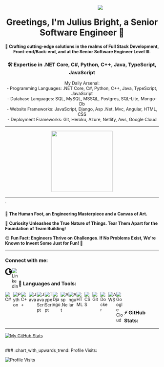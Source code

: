 <img align='right' src='https://user-images.githubusercontent.com/5713670/87202985-820dcb80-c2b6-11ea-9f56-7ec461c497c3.gif' width='200'>

<div align="center">
  <h1> Greetings, I'm Julius Bright, a Senior Software Engineer 🚀</h1>
</div>

<div align="center">
  <h4>🦾 Crafting cutting-edge solutions in the realms of Full Stack Development, Front-end/Back-end, and at the Senior Software Engineer Level III.</h4>
  <h3>🛠️ Expertise in .NET Core, C#, Python, C++, Java, TypeScript, JavaScript </h3>
  <p> My Daily Arsenal:<br/>
    - Programming Languages: .NET Core, C#, Python, C++, Java, TypeScript, JavaScript<br/>
    - Database Languages: SQL, MySQL, MSSQL, Postgres, SQL-Lite, Mongo-Db<br/>
    - Website Frameworks: JavaScript, Django, Asp .Net, Mvc, Angular, HTML, CSS<br/>
    - Deployment Frameworks: Git, Heroku, Azure, Netlify, Aws, Google Cloud <br/>
  </p>
</div>
<hr/>

<div align="center">
  <img src="https://media4.giphy.com/media/v1.Y2lkPTc5MGI3NjExOGVlMGtkdnFmNW53dHBiczRuYW1zZ3UwNmRiaXY2cGk3YWlzcnZpciZlcD12MV9pbnRlcm5hbF9naWZfYnlfaWQmY3Q9Zw/24652QfeZzNIPzoH36/giphy.gif" width="200px" height="200px"/>
</div>
<hr/>
`

🌱 **The Human Foot, an Engineering Masterpiece and a Canvas of Art.**

👯 **Curiosity Unleashes the True Nature of Things. Tear Them Apart for the Foundation of Team Building!**

😊 **Fun Fact: Engineers Thrive on Challenges. If No Problems Exist, We're Known to Invent Some Just for Fun! 🤣**

<hr/>

### Connect with me:

[<img align="left" alt="juliusbright.com" width="22px" color="white" src="https://raw.githubusercontent.com/iconic/open-iconic/master/svg/globe.svg" />][website]

[<img align="left" alt="LinkedIn" width="22px" src="https://cdn.jsdelivr.net/npm/simple-icons@v3/icons/linkedin.svg" />][linkedin]

<br />

### 🔧 Languages and Tools:

<img align="left" alt="C#" width="26px" src="https://img.icons8.com/color/48/000000/c-sharp-logo.png" />
<img align="left" alt="Python" width="26px" src="https://img.icons8.com/color/48/000000/python.png" />
<img align="left" alt="C++" width="26px" src="https://img.icons8.com/color/48/000000/c-plus-plus-logo.png" />
<img align="left" alt="Java" width="26px" src="https://img.icons8.com/color/48/000000/java-coffee-cup-logo.png" />
<img align="left" alt="JavaScript" width="26px" src="https://img.icons8.com/color/48/000000/javascript.png" />
<img align="left" alt="TypeScript" width="26px" src="https://img.icons8.com/color/48/000000/typescript.png" />
<img align="left" alt="Django" width="26px" src="https://img.icons8.com/color/48/000000/django.png" />
<img align="left" alt="Asp .Net" width="26px" src="https://img.icons8.com/color/48/000000/asp.png" />
<img align="left" alt="Angular" width="26px" src="https://img.icons8.com/color/48/000000/angularjs.png" />
<img align="left" alt="HTML" width="26px" src="https://img.icons8.com/color/48/000000/html-5.png" />
<img align="left" alt="CSS" width="26px" src="https://img.icons8.com/color/48/000000/css3.png" />
<img align="left" alt="Git" width="26px" src="https://img.icons8.com/color/48/000000/git.png" />
<img align="left" alt="Docker" width="26px" src="https://img.icons8.com/color/48/000000/docker.png" />
<img align="left" alt="AWS" width="26px" src="https://img.icons8.com/color/48/000000/amazon-web-services.png" />
<img align="left" alt="Google Cloud" width="26px" src="https://img.icons8.com/color/48/000000/google-cloud.png" />

<br/>
<br/>


### :zap: GitHub Stats:

<hr/>

[![My GitHub Stats](https://github-readme-stats.vercel.app/api/?username=JuliasBright&count_private=true&theme=tokyonight&showicons=true&include_all_commits=true&hide=contribs)]()

<br />
### :chart_with_upwards_trend: Profile Visits:

![Profile Visits](https://komarev.com/ghpvc/?username=JuliasBright&color=green)

[website]: https://juliusbright.com
[linkedin]: https://www.linkedin.com/in/julius-bright/
